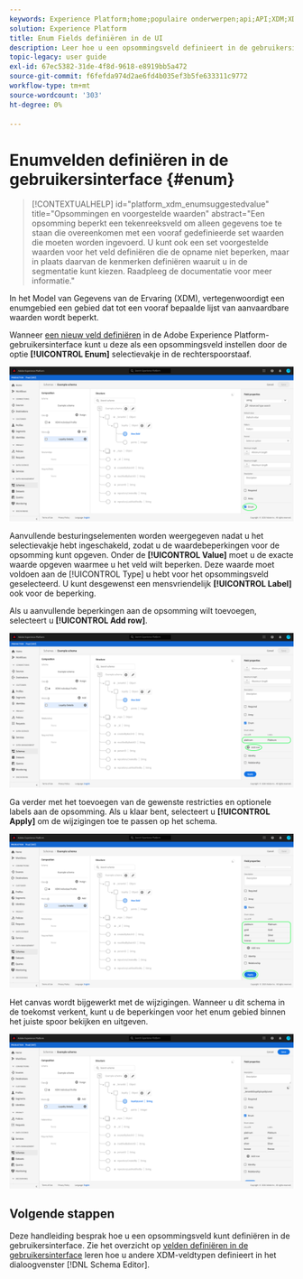 ```yaml
---
keywords: Experience Platform;home;populaire onderwerpen;api;API;XDM;XDM systeem;ervaringsgegevensmodel;gegevensmodel;ui;werkruimte;enum;field;
solution: Experience Platform
title: Enum Fields definiëren in de UI
description: Leer hoe u een opsommingsveld definieert in de gebruikersinterface van het Experience Platform.
topic-legacy: user guide
exl-id: 67ec5382-31de-4f8d-9618-e8919bb5a472
source-git-commit: f6fefda974d2ae6fd4b035ef3b5fe633311c9772
workflow-type: tm+mt
source-wordcount: '303'
ht-degree: 0%

---
```


# Enumvelden definiëren in de gebruikersinterface {#enum}

>[!CONTEXTUALHELP]
>id="platform_xdm_enumsuggestedvalue"
>title="Opsommingen en voorgestelde waarden"
>abstract="Een opsomming beperkt een tekenreeksveld om alleen gegevens toe te staan die overeenkomen met een vooraf gedefinieerde set waarden die moeten worden ingevoerd. U kunt ook een set voorgestelde waarden voor het veld definiëren die de opname niet beperken, maar in plaats daarvan de kenmerken definiëren waaruit u in de segmentatie kunt kiezen. Raadpleeg de documentatie voor meer informatie."

In het Model van Gegevens van de Ervaring (XDM), vertegenwoordigt een enumgebied een gebied dat tot een vooraf bepaalde lijst van aanvaardbare waarden wordt beperkt.

Wanneer [een nieuw veld definiëren](./overview.md#define) in de Adobe Experience Platform-gebruikersinterface kunt u deze als een opsommingsveld instellen door de optie **[!UICONTROL Enum]** selectievakje in de rechterspoorstaaf.

![](../../images/ui/fields/special/enum.png)

Aanvullende besturingselementen worden weergegeven nadat u het selectievakje hebt ingeschakeld, zodat u de waardebeperkingen voor de opsomming kunt opgeven. Onder de **[!UICONTROL Value]** moet u de exacte waarde opgeven waarmee u het veld wilt beperken. Deze waarde moet voldoen aan de [!UICONTROL Type] u hebt voor het opsommingsveld geselecteerd. U kunt desgewenst een mensvriendelijk **[!UICONTROL Label]** ook voor de beperking.

Als u aanvullende beperkingen aan de opsomming wilt toevoegen, selecteert u **[!UICONTROL Add row]**.

![](../../images/ui/fields/special/enum-add-row.png)

Ga verder met het toevoegen van de gewenste restricties en optionele labels aan de opsomming. Als u klaar bent, selecteert u **[!UICONTROL Apply]** om de wijzigingen toe te passen op het schema.

![](../../images/ui/fields/special/enum-configured.png)

Het canvas wordt bijgewerkt met de wijzigingen. Wanneer u dit schema in de toekomst verkent, kunt u de beperkingen voor het enum gebied binnen het juiste spoor bekijken en uitgeven.

![](../../images/ui/fields/special/enum-applied.png)

## Volgende stappen

Deze handleiding besprak hoe u een opsommingsveld kunt definiëren in de gebruikersinterface. Zie het overzicht op [velden definiëren in de gebruikersinterface](./overview.md#special) leren hoe u andere XDM-veldtypen definieert in het dialoogvenster [!DNL Schema Editor].
